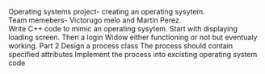 Operating systems project- creating an operating sysytem.  
Team memebers- Victorugo melo and Martin Perez.  
Write C++ code to mimic an operating sysytem. 
Start with displaying loading screen. 
Then a login Widow either functioning or not but eventualy working. 
Part 2
Design a process class
The process should contain specified attributes
Implement the process into excisting operating system code
